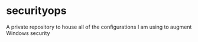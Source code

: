 # securityops
A private repository to house all of the configurations I am using to augment Windows security
